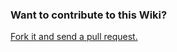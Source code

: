### Want to contribute to this Wiki?

[Fork it and send a pull request.](https://github.com/LaunchCodeEducation/csharp-web-development-wiki)

